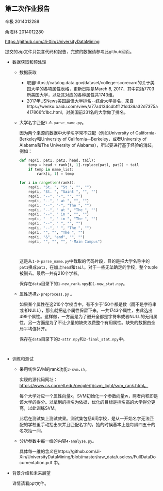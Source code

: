 ## 第二次作业报告

辛极	2014012288

余海林	2014012280



https://github.com/Ji-Xin/UniversityDataMining 

提交的zip文件只包含代码和报告，完整的数据请参考此github网页。



*   数据获取和预处理

    *   数据获取

        *   取自https://catalog.data.gov/dataset/college-scorecard的关于美国大学的各项属性表格，更新日期是March 8, 2017，其中包括7703所美国大学，以及其对应的各种属性共1743维。
        *   2017年USNews美国最佳大学排名--综合大学排名，来自https://wenku.baidu.com/view/a77a4134cdbff121dd36a32d7375a417866fc1bc.html，对美国前231名的大学做了排名。

    *   大学名字匹配`1-0-parse_name.py`。

        因为两个来源的数据中大学名字常不匹配（例如University of California-Berkeley和University of California--Berkeley，或者University of Alabama和The University of Alabama），所以要进行基于经验的消歧。例如：

        ```python
        def rep(i, pat1, pat2, head, tail):
        	temp = head + rank[i, 1].replace(pat1, pat2) + tail
        	if temp in name_list:
        		rank[i, 1] = temp

        for i in range(len(rank)):
        	rep(i, "St. ", "St ", "", "")
        	rep(i, "St. ", "Saint ", "", "")
        	rep(i, "--", "-", "", "")
        	rep(i, "--", " at ", "", "")
        	rep(i, "--", "-", "The ", "")
        	rep(i, "--", " at ", "The ", "")
        	rep(i, "--", " in ", "", "")
        	rep(i, "--", " in ", "The ", "")
        	rep(i, "--", " ", "", "")
        	rep(i, "--", " ", "The ", "")
        	rep(i, "", "", "The ", "")
        	rep(i, "&", "and", "", "")
        	rep(i, "", "", "", "-Main Campus")
        ```

        ​

        这是从`1-0-parse_name.py`中截取的代码片段，目的是把大学名称中的`pat1`换成`pat2`，在加上`head`和`tail`。对于一些无法确定的学校，整个tuple被删去。最后一共有210个学校。

        保存在`data`目录下的`1-new_rank.npy`和`1-new_stat.npy`。

    *   属性选择`2-preprocess.py` 。

        如果某个属性在这210个学校当中，有不少于150个都是数（而不是字符串或者NULL），那么就把这个属性保留下来。一共1743个属性，由此选出499个属性。这样做，一方面是为了避开全都是字符串或者NULL的无用属性，另一方面是为了不让少量的缺失浪费整个有用属性。缺失的数据由全局平均值补齐。

        保存在`data`目录下的`2-attr.npy`和`2-final_stat.npy`中。

        ​

*   训练和测试

    *   采用线性SVM的rank功能`3-svm.sh`。

        实现的源代码网址：https://www.cs.cornell.edu/people/tj/svm_light/svm_rank.html。

        每个大学对应一个属性向量x，SVM初始化一个参数向量w，两者内积即是该大学的得分。以拿到的排名为依据，优化的目标是排名高的大学得分更高，以此训练SVM。

        此后在测试集上测试效果。测试集包括6间学校，是从一开始名字无法匹配的学校里手动抽出来并且匹配名字的，抽的时候基本上是每隔四五十的名次抽一间。

    *   分析参数中每一维的内容`4-analyse.py`。

        具体每一维的含义在https://github.com/Ji-Xin/UniversityDataMining/blob/master/raw_data/useless/FullDataDocumentation.pdf 中。



*   背景介绍和未来展望

    详情请看ppt文件。